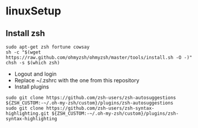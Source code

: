 # linuxSetup
## Install zsh
```
sudo apt-get zsh fortune cowsay
sh -c "$(wget https://raw.github.com/ohmyzsh/ohmyzsh/master/tools/install.sh -O -)"
chsh -s $(which zsh)
```
- Logout and login
- Replace ~/.zshrc with the one from this repository
- Install plugins
```
sudo git clone https://github.com/zsh-users/zsh-autosuggestions ${ZSH_CUSTOM:-~/.oh-my-zsh/custom}/plugins/zsh-autosuggestions
sudo git clone https://github.com/zsh-users/zsh-syntax-highlighting.git ${ZSH_CUSTOM:-~/.oh-my-zsh/custom}/plugins/zsh-syntax-highlighting

```
